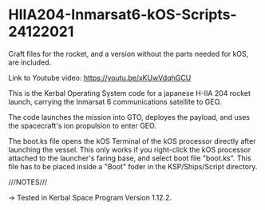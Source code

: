 # HIIA204-Inmarsat6-kOS-Scripts-24122021

Craft files for the rocket, and a version without the parts needed for kOS, are included.

Link to Youtube video: https://youtu.be/xKUwVdqhGCU


This is the Kerbal Operating System code for a japanese H-IIA 204 rocket launch, carrying the Inmarsat 6 communications satellite to GEO.

The code launches the mission into GTO, deployes the payload, and uses the spacecraft's ion propulsion to enter GEO.

The boot.ks file opens the kOS Terminal of the kOS processor directly after launching the vessel. This only works if you right-click the kOS processor attached to the launcher's faring base, and select boot file "boot.ks". This file has to be placed inside a "Boot" foder in the KSP/Ships/Script directory.

///NOTES///

-> Tested in Kerbal Space Program Version 1.12.2.
